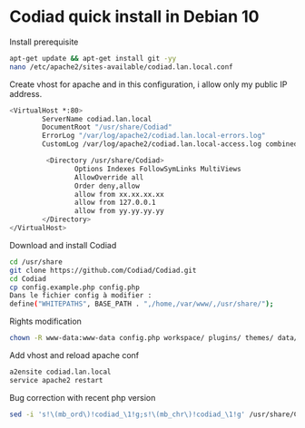 # Codiad quick install in Debian 10

Install prerequisite

```bash
apt-get update && apt-get install git -yy
nano /etc/apache2/sites-available/codiad.lan.local.conf
```

Create vhost for apache and in this configuration, i allow only my public IP address.

```bash
<VirtualHost *:80>
        ServerName codiad.lan.local
        DocumentRoot "/usr/share/Codiad"
        ErrorLog "/var/log/apache2/codiad.lan.local-errors.log"
        CustomLog /var/log/apache2/codiad.lan.local-access.log combined

         <Directory /usr/share/Codiad>
                Options Indexes FollowSymLinks MultiViews
                AllowOverride all
                Order deny,allow
                allow from xx.xx.xx.xx
                allow from 127.0.0.1
                allow from yy.yy.yy.yy
        </Directory>
</VirtualHost>
```

Download and install Codiad
```bash
cd /usr/share
git clone https://github.com/Codiad/Codiad.git
cd Codiad
cp config.example.php config.php
Dans le fichier config à modifier :
define("WHITEPATHS", BASE_PATH . ",/home,/var/www/,/usr/share/");
```
Rights modification

```bash
chown -R www-data:www-data config.php workspace/ plugins/ themes/ data/
```

Add vhost and reload apache conf
```bash
a2ensite codiad.lan.local
service apache2 restart
```

Bug correction with recent php version

```bash
sed -i 's!\(mb_ord\)!codiad_\1!g;s!\(mb_chr\)!codiad_\1!g' /usr/share/Codiad/lib/diff_match_patch.php
```
